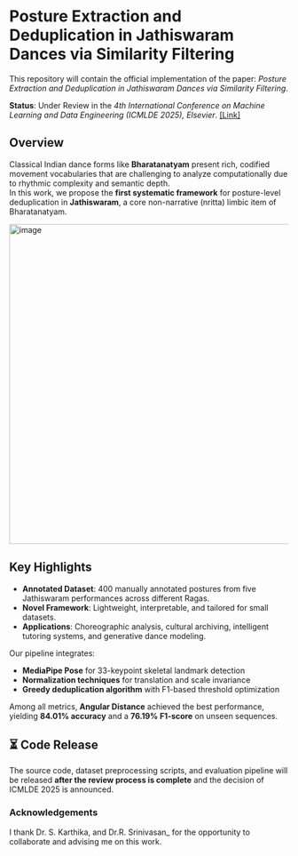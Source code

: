 # Posture Extraction and Deduplication in Jathiswaram Dances via Similarity Filtering

This repository will contain the official implementation of the paper: _Posture Extraction and Deduplication in Jathiswaram Dances via Similarity Filtering_.

**Status**: Under Review in the _4th International Conference on Machine Learning and Data Engineering (ICMLDE 2025), Elsevier_. [[Link]](https://www.icmlde.org/)

## Overview
Classical Indian dance forms like **Bharatanatyam** present rich, codified movement vocabularies that are challenging to analyze computationally due to rhythmic complexity and semantic depth.  
In this work, we propose the **first systematic framework** for posture-level deduplication in **Jathiswaram**, a core non-narrative (nritta) limbic item of Bharatanatyam.

<img width="1180" height="576" alt="image" src="https://github.com/user-attachments/assets/fc865a19-cf03-4784-819d-a63fc8c31790" />

## Key Highlights
- **Annotated Dataset**: 400 manually annotated postures from five Jathiswaram performances across different Ragas.  
- **Novel Framework**: Lightweight, interpretable, and tailored for small datasets.  
- **Applications**: Choreographic analysis, cultural archiving, intelligent tutoring systems, and generative dance modeling.

Our pipeline integrates:  
- **MediaPipe Pose** for 33-keypoint skeletal landmark detection  
- **Normalization techniques** for translation and scale invariance    
- **Greedy deduplication algorithm** with F1-based threshold optimization  

Among all metrics, **Angular Distance** achieved the best performance, yielding **84.01% accuracy** and a **76.19% F1-score** on unseen sequences.

## ⏳ Code Release
The source code, dataset preprocessing scripts, and evaluation pipeline will be released **after the review process is complete** and the decision of ICMLDE 2025 is announced.  

### Acknowledgements
I thank Dr. S. Karthika, and Dr.R. Srinivasan_ for the opportunity to collaborate and advising me on this work.
